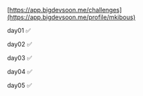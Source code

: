 [https://app.bigdevsoon.me/challenges](https://app.bigdevsoon.me/profile/mkibous)


day01 ✅

day02 ✅

day03 ✅

day04 ✅

day05 ✅
